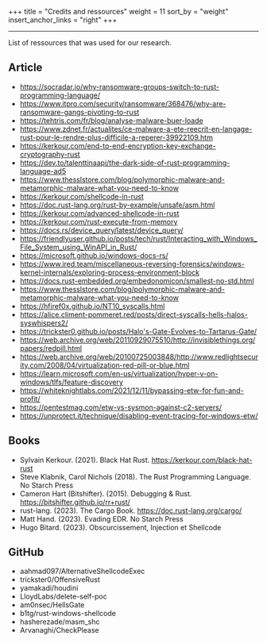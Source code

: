 +++
title = "Credits and ressources"
weight = 11
sort_by = "weight"
insert_anchor_links = "right"
+++

---

List of ressources that was used for our research.

## Article

- https://socradar.io/why-ransomware-groups-switch-to-rust-programming-language/
- https://www.itpro.com/security/ransomware/368476/why-are-ransomware-gangs-pivoting-to-rust
- https://tehtris.com/fr/blog/analyse-malware-buer-loade
- https://www.zdnet.fr/actualites/ce-malware-a-ete-reecrit-en-langage-rust-pour-le-rendre-plus-difficile-a-reperer-39922109.htm
- https://kerkour.com/end-to-end-encryption-key-exchange-cryptography-rust
- https://dev.to/talenttinaapi/the-dark-side-of-rust-programming-language-ad5
- https://www.thesslstore.com/blog/polymorphic-malware-and-metamorphic-malware-what-you-need-to-know
- https://kerkour.com/shellcode-in-rust
- https://doc.rust-lang.org/rust-by-example/unsafe/asm.html
- https://kerkour.com/advanced-shellcode-in-rust
- https://kerkour.com/rust-execute-from-memory
- https://docs.rs/device_query/latest/device_query/
- https://friendlyuser.github.io/posts/tech/rust/Interacting_with_Windows_File_System_using_WinAPI_in_Rust/
- https://microsoft.github.io/windows-docs-rs/
- https://www.ired.team/miscellaneous-reversing-forensics/windows-kernel-internals/exploring-process-environment-block
- https://docs.rust-embedded.org/embedonomicon/smallest-no-std.html
- https://www.thesslstore.com/blog/polymorphic-malware-and-metamorphic-malware-what-you-need-to-know
- https://hfiref0x.github.io/NT10_syscalls.html
- https://alice.climent-pommeret.red/posts/direct-syscalls-hells-halos-syswhispers2/
- https://trickster0.github.io/posts/Halo's-Gate-Evolves-to-Tartarus-Gate/
- https://web.archive.org/web/20110929075510/http://invisiblethings.org/papers/redpill.html
- https://web.archive.org/web/20100725003848/http://www.redlightsecurity.com/2008/04/virtualization-red-pill-or-blue.html
- https://learn.microsoft.com/en-us/virtualization/hyper-v-on-windows/tlfs/feature-discovery
- https://whiteknightlabs.com/2021/12/11/bypassing-etw-for-fun-and-profit/
- https://pentestmag.com/etw-vs-sysmon-against-c2-servers/
- https://unprotect.it/technique/disabling-event-tracing-for-windows-etw/


## Books

- Sylvain Kerkour. (2021). Black Hat Rust. https://kerkour.com/black-hat-rust
- Steve Klabnik, Carol Nichols (2018). The Rust Programming Language. ‎ No Starch Press
- Cameron Hart (Bitshifter). (2015). Debugging & Rust. https://bitshifter.github.io/rr+rust/
- rust-lang. (2023). The Cargo Book. https://doc.rust-lang.org/cargo/
- Matt Hand. (2023). Evading EDR. No Starch Press
- Hugo Bitard. (2023). Obscurcissement, Injection et Shellcode


## GitHub

- aahmad097/AlternativeShellcodeExec
- trickster0/OffensiveRust
- yamakadi/houdini
- LloydLabs/delete-self-poc
- am0nsec/HellsGate
- b1tg/rust-windows-shellcode
- hasherezade/masm_shc
- Arvanaghi/CheckPlease
